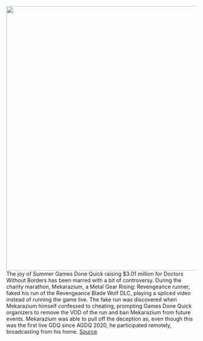 <img src='https://cdn.vox-cdn.com/thumbor/ARtVsgEiYGepKGWtUYUPuBucy9o=/0x0:563x317/1200x800/filters:focal(237x114:327x204)/cdn.vox-cdn.com/uploads/chorus_image/image/71052332/metal-gear-rising-revengeance-vgas-trailer.0.jpg' width='700px' /><br/>
The joy of Summer Games Done Quick raising $3.01 million for Doctors Without Borders has been marred with a bit of controversy. During the charity marathon, Mekarazium, a Metal Gear Rising: Revengeance runner, faked his run of the Revengeance Blade Wolf DLC, playing a spliced video instead of running the game live. The fake run was discovered when Mekarazium himself confessed to cheating, prompting Games Done Quick organizers to remove the VOD of the run and ban Mekarazium from future events. Mekarazium was able to pull off the deception as, even though this was the first live GDQ since AGDQ 2020, he participated remotely, broadcasting from his home.
<a href='https://www.theverge.com/2022/7/6/23196836/summer-games-done-quick-cheating-metal-gear-rising-revengeance'> Source <a/>